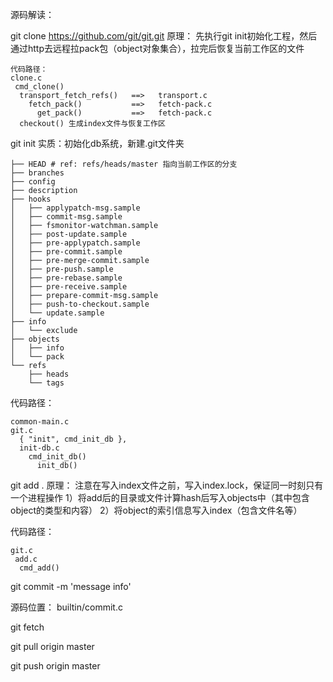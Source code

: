 源码解读：

git clone https://github.com/git/git.git
原理：
先执行git init初始化工程，然后通过http去远程拉pack包（object对象集合），拉完后恢复当前工作区的文件

```text
代码路径：
clone.c  
 cmd_clone()
  transport_fetch_refs()   ==>   transport.c
    fetch_pack()           ==>   fetch-pack.c
      get_pack()           ==>   fetch-pack.c
  checkout() 生成index文件与恢复工作区
```


git init
实质：初始化db系统，新建.git文件夹
```text
├── HEAD # ref: refs/heads/master 指向当前工作区的分支
├── branches
├── config
├── description
├── hooks
│   ├── applypatch-msg.sample
│   ├── commit-msg.sample
│   ├── fsmonitor-watchman.sample
│   ├── post-update.sample
│   ├── pre-applypatch.sample
│   ├── pre-commit.sample
│   ├── pre-merge-commit.sample
│   ├── pre-push.sample
│   ├── pre-rebase.sample
│   ├── pre-receive.sample
│   ├── prepare-commit-msg.sample
│   ├── push-to-checkout.sample
│   └── update.sample
├── info
│   └── exclude
├── objects
│   ├── info
│   └── pack
└── refs
    ├── heads
    └── tags
```

代码路径：
```text
common-main.c
git.c 
  { "init", cmd_init_db },
  init-db.c
    cmd_init_db()
      init_db()
```

git add .
原理：
注意在写入index文件之前，写入index.lock，保证同一时刻只有一个进程操作
1）将add后的目录或文件计算hash后写入objects中（其中包含object的类型和内容）
2）将object的索引信息写入index（包含文件名等）

代码路径：
```text
git.c
 add.c
  cmd_add()
```

git commit -m 'message info'

源码位置：
builtin/commit.c
    

git fetch

git pull origin master

git push origin master

        
